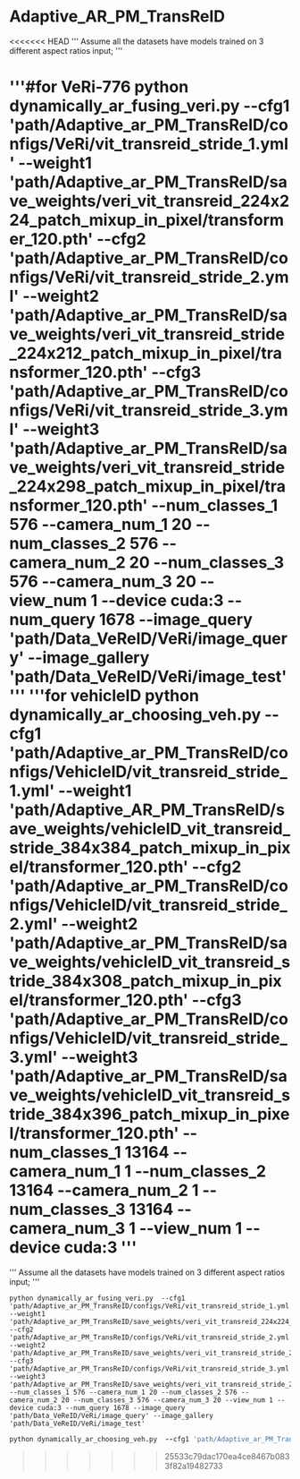 # Adaptive_AR_PM_TransReID
<<<<<<< HEAD
''' Assume all the datasets have models trained on 3 different aspect ratios input; '''


'''#for VeRi-776
python dynamically_ar_fusing_veri.py  --cfg1 'path/Adaptive_ar_PM_TransReID/configs/VeRi/vit_transreid_stride_1.yml' --weight1 'path/Adaptive_ar_PM_TransReID/save_weights/veri_vit_transreid_224x224_patch_mixup_in_pixel/transformer_120.pth' --cfg2 'path/Adaptive_ar_PM_TransReID/configs/VeRi/vit_transreid_stride_2.yml' --weight2 'path/Adaptive_ar_PM_TransReID/save_weights/veri_vit_transreid_stride_224x212_patch_mixup_in_pixel/transformer_120.pth' --cfg3 'path/Adaptive_ar_PM_TransReID/configs/VeRi/vit_transreid_stride_3.yml' --weight3 'path/Adaptive_ar_PM_TransReID/save_weights/veri_vit_transreid_stride_224x298_patch_mixup_in_pixel/transformer_120.pth' --num_classes_1 576 --camera_num_1 20 --num_classes_2 576 --camera_num_2 20 --num_classes_3 576 --camera_num_3 20 --view_num 1 --device cuda:3 --num_query 1678 --image_query  'path/Data_VeReID/VeRi/image_query' --image_gallery 'path/Data_VeReID/VeRi/image_test'
'''
'''for vehicleID
python dynamically_ar_choosing_veh.py  --cfg1 'path/Adaptive_ar_PM_TransReID/configs/VehicleID/vit_transreid_stride_1.yml' --weight1 'path/Adaptive_AR_PM_TransReID/save_weights/vehicleID_vit_transreid_stride_384x384_patch_mixup_in_pixel/transformer_120.pth' --cfg2 'path/Adaptive_ar_PM_TransReID/configs/VehicleID/vit_transreid_stride_2.yml' --weight2 'path/Adaptive_ar_PM_TransReID/save_weights/vehicleID_vit_transreid_stride_384x308_patch_mixup_in_pixel/transformer_120.pth' --cfg3 'path/Adaptive_ar_PM_TransReID/configs/VehicleID/vit_transreid_stride_3.yml' --weight3 'path/Adaptive_ar_PM_TransReID/save_weights/vehicleID_vit_transreid_stride_384x396_patch_mixup_in_pixel/transformer_120.pth' --num_classes_1 13164 --camera_num_1 1  --num_classes_2 13164 --camera_num_2 1 --num_classes_3 13164 --camera_num_3 1 --view_num 1 --device cuda:3
'''
=======
'''
Assume all the datasets have models trained on 3 different aspect ratios input;
'''
```#for VeRi-776  
python dynamically_ar_fusing_veri.py  --cfg1 'path/Adaptive_ar_PM_TransReID/configs/VeRi/vit_transreid_stride_1.yml' --weight1 'path/Adaptive_ar_PM_TransReID/save_weights/veri_vit_transreid_224x224_patch_mixup_in_pixel/transformer_120.pth' --cfg2 'path/Adaptive_ar_PM_TransReID/configs/VeRi/vit_transreid_stride_2.yml' --weight2 'path/Adaptive_ar_PM_TransReID/save_weights/veri_vit_transreid_stride_224x212_patch_mixup_in_pixel/transformer_120.pth' --cfg3 'path/Adaptive_ar_PM_TransReID/configs/VeRi/vit_transreid_stride_3.yml' --weight3 'path/Adaptive_ar_PM_TransReID/save_weights/veri_vit_transreid_stride_224x298_patch_mixup_in_pixel/transformer_120.pth' --num_classes_1 576 --camera_num_1 20 --num_classes_2 576 --camera_num_2 20 --num_classes_3 576 --camera_num_3 20 --view_num 1 --device cuda:3 --num_query 1678 --image_query  'path/Data_VeReID/VeRi/image_query' --image_gallery 'path/Data_VeReID/VeRi/image_test'
```
```for vehicleID
python dynamically_ar_choosing_veh.py  --cfg1 'path/Adaptive_ar_PM_TransReID/configs/VehicleID/vit_transreid_stride_1.yml' --weight1 'path/Adaptive_AR_PM_TransReID/save_weights/vehicleID_vit_transreid_stride_384x384_patch_mixup_in_pixel/transformer_120.pth' --cfg2 'path/Adaptive_ar_PM_TransReID/configs/VehicleID/vit_transreid_stride_2.yml' --weight2 'path/Adaptive_ar_PM_TransReID/save_weights/vehicleID_vit_transreid_stride_384x308_patch_mixup_in_pixel/transformer_120.pth' --cfg3 'path/Adaptive_ar_PM_TransReID/configs/VehicleID/vit_transreid_stride_3.yml' --weight3 'path/Adaptive_ar_PM_TransReID/save_weights/vehicleID_vit_transreid_stride_384x396_patch_mixup_in_pixel/transformer_120.pth' --num_classes_1 13164 --camera_num_1 1  --num_classes_2 13164 --camera_num_2 1 --num_classes_3 13164 --camera_num_3 1 --view_num 1 --device cuda:3
```
>>>>>>> 25533c79dac170ea4ce8467b0833f82a19482733
